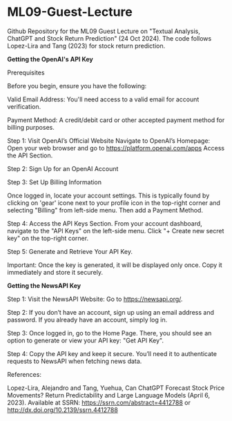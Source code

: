 # ML09-Guest-Lecture
Github Repository for the ML09 Guest Lecture on "Textual Analysis, ChatGPT and Stock Return Prediction" (24 Oct 2024). 
The code follows Lopez-Lira and Tang (2023) for stock return prediction.

**Getting the OpenAI's API Key**

Prerequisites

Before you begin, ensure you have the following:

Valid Email Address: You'll need access to a valid email for account verification.

Payment Method: A credit/debit card or other accepted payment method for billing purposes.

Step 1: Visit OpenAI’s Official Website
Navigate to OpenAI’s Homepage:
Open your web browser and go to https://platform.openai.com/apps
Access the API Section.

Step 2: Sign Up for an OpenAI Account

Step 3: Set Up Billing Information

Once logged in, locate your account settings. This is typically found by clicking on 'gear' icone next to your profile icon in the top-right corner and selecting "Billing" from left-side menu. Then add a Payment Method.

Step 4: Access the API Keys Section. From your account dashboard, navigate to the "API Keys" on the left-side menu. Click "+ Create new secret key" on the top-right corner.

Step 5: Generate and Retrieve Your API Key.

Important: Once the key is generated, it will be displayed only once. Copy it immediately and store it securely.

**Getting the NewsAPI Key**

Step 1: Visit the NewsAPI Website: Go to https://newsapi.org/.

Step 2: If you don’t have an account, sign up using an email address and password. If you already have an account, simply log in.

Step 3: Once logged in, go to the Home Page. There, you should see an option to generate or view your API key: "Get API Key".

Step 4: Copy the API key and keep it secure. You’ll need it to authenticate requests to NewsAPI when fetching news data.

References:

Lopez-Lira, Alejandro and Tang, Yuehua, Can ChatGPT Forecast Stock Price Movements? Return Predictability and Large Language Models (April 6, 2023). Available at SSRN: https://ssrn.com/abstract=4412788 or http://dx.doi.org/10.2139/ssrn.4412788

